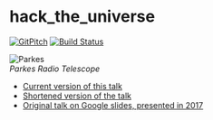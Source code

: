 # hack_the_universe

[![GitPitch](https://gitpitch.com/assets/badge.svg)](https://gitpitch.com/hotpeppersec/hack_the_universe/master)
[![Build Status](https://travis-ci.com/hotpeppersec/hack_the_universe.svg?branch=master)](https://travis-ci.com/hotpeppersec/hack_the_universe)

![Parkes](https://github.com/hotpeppersec/hack_the_universe/blob/master/assets/img/Parkes_radio_telescope.jpg)<br>*Parkes Radio Telescope*

- [Current version of this talk](https://gitpitch.com/hotpeppersec/hack_the_universe/master)
- [Shortened version of the talk](https://gitpitch.com/hotpeppersec/hack_the_universe/master?p=short_version)
- [Original talk on Google slides, presented in 2017](https://docs.google.com/presentation/d/15SsmWDigwKuY_t6yHhm1zHls5Sz6r3hq3XSGUgyuw-M/)
